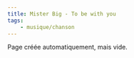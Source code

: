 ```yaml
---
title: Mister Big - To be with you
tags:
    - musique/chanson
---
```


Page créée automatiquement, mais vide.

